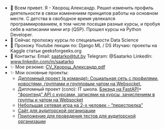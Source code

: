 - 👋 Всем привет. Я - Хворощ Александр.
Решил изменить профиль деятельности в связи изменением принципов работы на основном месте.
С детства в свободное время увлекался программированием, в том числе посещая разные курсы, и пробуя себя в написании
мини игр (QSP). Прошел курсы на Python Developer.
- 🌱 Сейчас пролхожу курсы по специальности Data Science
- 👀 Прохожу Youtube лекции по:
   Django
   ML / DS
     Изучаю:
   проекты на Kaggle
  статьи geeksforgeeks.org
- 💞️ Контакты:
    Email: saatarko@tut.by
    Telegram: @Saatarko
    LinkedIn: www.linkedin.com/in/saatarko
- ✨ Мое резюме:
    [CV_Хворощ_Александр.pdf](https://github.com/user-attachments/files/17917027/CV_._.pdf)
- ✨ Мои основные проекты:
    - [Дипломный проект (в команде): Cоциальная сеть с профилями, новостями, группами и групповым чатом на Websocket.](https://github.com/Saatarko/diplom)
    - Дипломный проект (соло): IT школа. [Бэкэнд на FastAPI](https://github.com/Saatarko/-ourses-Fast_api-)+  [“фронтэнд” API c курсами, записями на курсы, зачислением в группы и чатом на Websocket](https://github.com/Saatarko/kivy_app) 
    - [Небольшая сетевая игра на 2-х человек - “перестрелка”](https://github.com/Saatarko/Pygame)
    - [Сайт для аудиторской организации](https://auditplus.by/) 
    - [Приложение для проведения тестов для аудиторской организации](https://github.com/Saatarko/Auduit_test)
   


    

<!---
Saatarko/Saatarko is a ✨ special ✨ repository because its `README.md` (this file) appears on your GitHub profile.
You can click the Preview link to take a look at your changes.
--->

